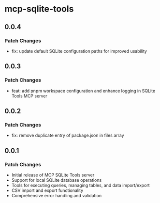 # mcp-sqlite-tools

## 0.0.4

### Patch Changes

- fix: update default SQLite configuration paths for improved usability

## 0.0.3

### Patch Changes

- feat: add pnpm workspace configuration and enhance logging in SQLite Tools MCP server

## 0.0.2

### Patch Changes

- fix: remove duplicate entry of package.json in files array

## 0.0.1

### Patch Changes

- Initial release of MCP SQLite Tools server
- Support for local SQLite database operations
- Tools for executing queries, managing tables, and data import/export
- CSV import and export functionality
- Comprehensive error handling and validation
